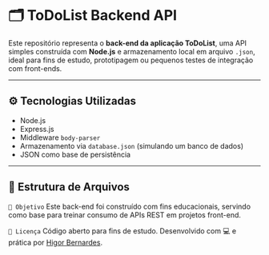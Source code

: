 # 🗂️ ToDoList Backend API

Este repositório representa o **back-end da aplicação ToDoList**, uma API simples construída com **Node.js** e armazenamento local em arquivo `.json`, ideal para fins de estudo, prototipagem ou pequenos testes de integração com front-ends.

---

## ⚙️ Tecnologias Utilizadas

- Node.js
- Express.js
- Middleware `body-parser`
- Armazenamento via `database.json` (simulando um banco de dados)
- JSON como base de persistência

---

## 📁 Estrutura de Arquivos

`🧠 Objetivo`
Este back-end foi construído com fins educacionais, servindo como base para treinar consumo de APIs REST em projetos front-end.

`📄 Licença`
Código aberto para fins de estudo.
Desenvolvido com 💻 e prática por [Higor Bernardes](https://github.com/HigorBernardesPNG).
